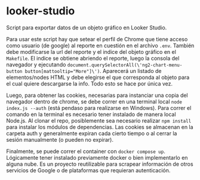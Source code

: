 # looker-studio

Script para exportar datos de un objeto gráfico en Looker Studio.

Para usar este script hay que setear el perfil de Chrome que tiene acceso como usuario (de google) al reporte en cuestión en el archivo `.env`.
También debe modificarse la url del reporte y el indice del objeto gráfico en el `Makefile`.
El indice se obtiene abriendo el reporte, luego la consola del navegador y ejecutando `document.querySelectorAll(\'ng2-chart-menu-button button[mattooltip="More"]\')`. Aparecerá un listado de elementos/nodes HTML y debe elegirse el que corresponda al objeto para el cual quiere descargarse la info.
Todo esto se hace por única vez.

Luego, para obtener las cookies, necesarias para instanciar una copia del navegador dentro de chrome, se debe correr en una terminal local `node index.js --auth` (está pendaso para realizarse en Windows). Para correr el comando en la terminal es necesario tener instalado de manera local Node.js. Al clonar el repo, posiblemente sea necesario realizar `npm install` para instalar los módulos de dependencias.
Las cookies se almacenan en la carpeta auth y generalmente expiran cada cierto tiempo o al cerrar la sesión manualmente (o pueden no expirar).

Finalmente, se puede correr el container con `docker compose up`. Lógicamente tener instalado previamente docker o bien implementarlo en alguna nube.
Es un proyecto reutilizable para scrapear información de otros servicios de Google o de plataformas que requieran autenticación.
